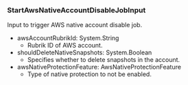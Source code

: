 ### StartAwsNativeAccountDisableJobInput
Input to trigger AWS native account disable job.

- awsAccountRubrikId: System.String
  - Rubrik ID of AWS account.
- shouldDeleteNativeSnapshots: System.Boolean
  - Specifies whether to delete snapshots in the account.
- awsNativeProtectionFeature: AwsNativeProtectionFeature
  - Type of native protection to not be enabled.
